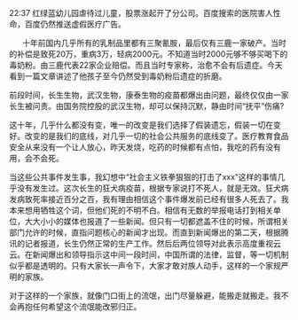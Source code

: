 22:37
红绿蓝幼儿园虐待过儿童，股票涨起开了分公司。百度搜索的医院害人性命，百度仍然推送虚假医疗广告。

      十年前国内几乎所有的乳制品里都有三聚氰胺，最后仅有三鹿一家破产。当时的补偿是致死20万，重病3万，轻病2000元。不知道当时2000元够不够买喝下的毒奶粉。由三鹿代表22家企业赔偿。而且当时专家称，治愈不会有后遗症。今天看到一篇文章讲述了他孩子至今仍然受到毒奶粉后遗症的折磨。

前段时间，长生生物，武汉生物，康泰生物的疫苗都爆出由问题，最终仅仅由一家长生被问责。由国务院控股的武汉生物，却可以保持沉默，静由时间“抚平”伤痛?

这十年，几乎什么都没有变，唯一的改变是我们选择了假装遗忘，假装一切在变好。改变的是我们的底线，对几乎一切的社会公共服务的底线变了。医疗教育食品安全从来没有一个让人放心，昨天发烧，吃药的时候都有点怕，我吃的药有没有用，会不会死。

当这些公共事件发生事，我幻想中“社会主义铁拳狠狠的打击了xxx”这样的事情几乎没有发生过。这次长生的狂犬病疫苗，根据专家说打不死人，就是无效。狂犬病发病致死率接近百分之百，我有理由相信这个事件爆发前已经有很多人死去了。我本来想用牺牲这个词，但他们死的不明不白。相信有无数的举报电话打到相关单位，大大小小的媒体也报道了一些新闻。但只有一切都遮盖不住的时候，所谓相关部门允许的时候，直指问题核心的新闻才出现。而直到新闻爆出的第二天，根据腾讯的记者报道，长生仍然正常的生产工作。然后后两位领导对此表示高度重视云云。在新闻爆出和领导指示这中间一段时间，中国所谓的法律，监督，等一切机制似乎都是透明的。只有大家长一声令下，大家才敢对族人动手，这样的一个家规严明的家族。

对于这样的一个家族，就像门口街上的流氓，出门尽量躲避，能搬走就搬走。我不会再抱任何希望这个流氓能改邪归正。